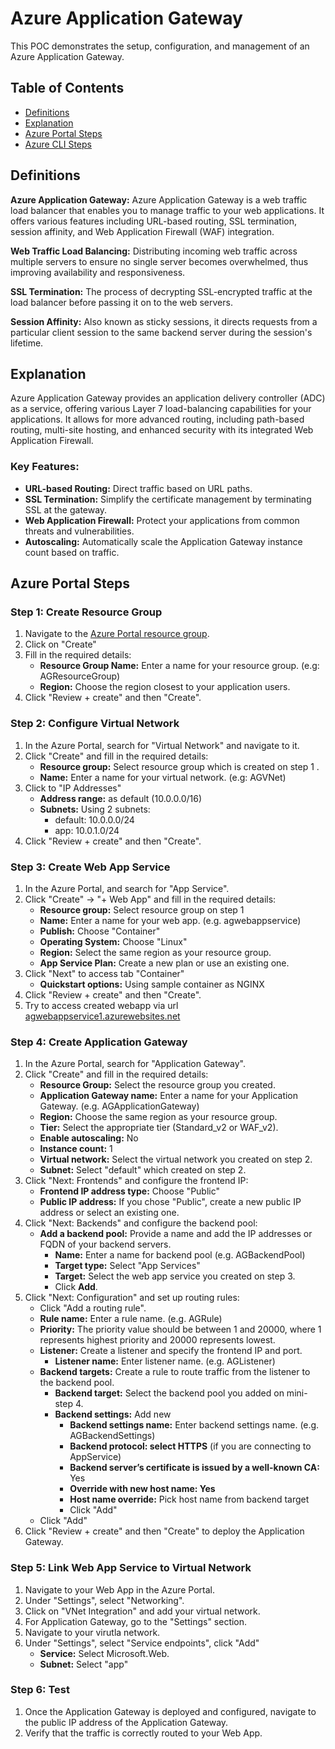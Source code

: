 # Azure Application Gateway

This POC demonstrates the setup, configuration, and management of an Azure Application Gateway.

## Table of Contents

- [Definitions](#definitions)
- [Explanation](#explanation)
- [Azure Portal Steps](#azure-portal-steps)
- [Azure CLI Steps](#azure-cli-steps)

## Definitions

**Azure Application Gateway:** Azure Application Gateway is a web traffic load balancer that enables you to manage traffic to your web applications. It offers various features including URL-based routing, SSL termination, session affinity, and Web Application Firewall (WAF) integration.

**Web Traffic Load Balancing:** Distributing incoming web traffic across multiple servers to ensure no single server becomes overwhelmed, thus improving availability and responsiveness.

**SSL Termination:** The process of decrypting SSL-encrypted traffic at the load balancer before passing it on to the web servers.

**Session Affinity:** Also known as sticky sessions, it directs requests from a particular client session to the same backend server during the session's lifetime.

## Explanation

Azure Application Gateway provides an application delivery controller (ADC) as a service, offering various Layer 7 load-balancing capabilities for your applications. It allows for more advanced routing, including path-based routing, multi-site hosting, and enhanced security with its integrated Web Application Firewall.

### Key Features:

- **URL-based Routing:** Direct traffic based on URL paths.
- **SSL Termination:** Simplify the certificate management by terminating SSL at the gateway.
- **Web Application Firewall:** Protect your applications from common threats and vulnerabilities.
- **Autoscaling:** Automatically scale the Application Gateway instance count based on traffic.

## Azure Portal Steps


### Step 1: Create Resource Group

1. Navigate to the [Azure Portal resource group](https://portal.azure.com/#browse/resourcegroups).
2. Click on "Create"
3. Fill in the required details:
   - **Resource Group Name:** Enter a name for your resource group. (e.g: AGResourceGroup)
   - **Region:** Choose the region closest to your application users.
4. Click "Review + create" and then "Create".

### Step 2: Configure Virtual Network

1. In the Azure Portal, search for "Virtual Network" and navigate to it.
2. Click "Create" and fill in the required details:
   - **Resource group:** Select resource group which is created on step 1 .
   - **Name:** Enter a name for your virtual network. (e.g: AGVNet)
3. Click to "IP Addresses"
   - **Address range:** as default (10.0.0.0/16)
   - **Subnets:** Using 2 subnets:
        - default: 10.0.0.0/24
        - app: 10.0.1.0/24
3. Click "Review + create" and then "Create".

### Step 3: Create Web App Service

1. In the Azure Portal, and search for "App Service".
2. Click "Create" -> "+ Web App" and fill in the required details:
   - **Resource group:** Select resource group on step 1
   - **Name:** Enter a name for your web app. (e.g. agwebappservice)
   - **Publish:** Choose "Container"
   - **Operating System:** Choose "Linux"
   - **Region:** Select the same region as your resource group.
   - **App Service Plan:** Create a new plan or use an existing one.
3. Click "Next" to access tab "Container"
   - **Quickstart options:** Using sample container as NGINX
4. Click "Review + create" and then "Create".
5. Try to access created webapp via url [agwebappservice1.azurewebsites.net](https://agwebappservice1.azurewebsites.net/)

### Step 4: Create Application Gateway

1. In the Azure Portal, search for "Application Gateway".
2. Click "Create" and fill in the required details:
   - **Resource Group:** Select the resource group you created.
   - **Application Gateway name:** Enter a name for your Application Gateway. (e.g. AGApplicationGateway)
   - **Region:** Choose the same region as your resource group.
   - **Tier:** Select the appropriate tier (Standard_v2 or WAF_v2).
   - **Enable autoscaling:** No
   - **Instance count:** 1
   - **Virtual network:** Select the virtual network you created on step 2.
   - **Subnet:** Select "default" which created on step 2.
3. Click "Next: Frontends" and configure the frontend IP:
   - **Frontend IP address type:** Choose "Public"
   - **Public IP address:** If you chose "Public", create a new public IP address or select an existing one.
4. Click "Next: Backends" and configure the backend pool:
   - **Add a backend pool:** Provide a name and add the IP addresses or FQDN of your backend servers.
      - **Name:** Enter a name for backend pool (e.g. AGBackendPool)
      - **Target type:** Select "App Services"
      - **Target:** Select the web app service you created on step 3.
      - Click **Add**.
5. Click "Next: Configuration" and set up routing rules:
   - Click "Add a routing rule".
   - **Rule name:** Enter a rule name. (e.g. AGRule)
   - **Priority:** The priority value should be between 1 and 20000, where 1 represents highest priority and 20000 represents lowest.
   - **Listener:** Create a listener and specify the frontend IP and port.
      - **Listener name:** Enter listener name. (e.g. AGListener)
   - **Backend targets:** Create a rule to route traffic from the listener to the backend pool.
      - **Backend target:** Select the backend pool you added on mini-step 4.
      - **Backend settings:** Add new
         - **Backend settings name:** Enter backend settings name. (e.g. AGBackendSettings)
         - **Backend protocol: select HTTPS** (if you are connecting to AppService)
         - **Backend server’s certificate is issued by a well-known CA:** Yes
         - **Override with new host name: Yes**
         - **Host name override:** Pick host name from backend target
         - Click "Add"
   - Click "Add"
6. Click "Review + create" and then "Create" to deploy the Application Gateway.

### Step 5: Link Web App Service to Virtual Network

1. Navigate to your Web App in the Azure Portal.
2. Under "Settings", select "Networking".
3. Click on "VNet Integration" and add your virtual network.
4. For Application Gateway, go to the "Settings" section.
5. Navigate to your virutla network.
6. Under "Settings", select "Service endpoints", click "Add"
   - **Service:** Select Microsoft.Web.
   - **Subnet:** Select "app"

### Step 6: Test

1. Once the Application Gateway is deployed and configured, navigate to the public IP address of the Application Gateway.
2. Verify that the traffic is correctly routed to your Web App.

